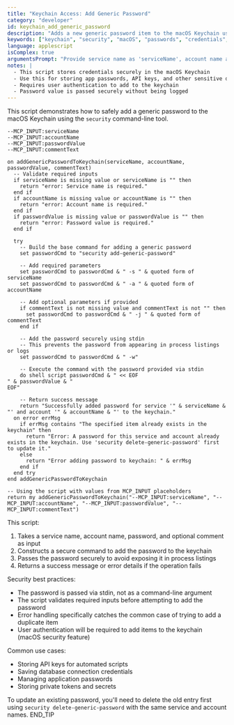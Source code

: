 ```yaml
---
title: "Keychain Access: Add Generic Password"
category: "developer"
id: keychain_add_generic_password
description: "Adds a new generic password item to the macOS Keychain using the security command-line tool."
keywords: ["keychain", "security", "macOS", "passwords", "credentials", "add-generic-password", "password storage"]
language: applescript
isComplex: true
argumentsPrompt: "Provide service name as 'serviceName', account name as 'accountName', password as 'passwordValue', and optionally a comment as 'commentText' in inputData."
notes: |
  - This script stores credentials securely in the macOS Keychain
  - Use this for storing app passwords, API keys, and other sensitive data
  - Requires user authentication to add to the keychain
  - Password value is passed securely without being logged
---
```


This script demonstrates how to safely add a generic password to the macOS Keychain using the `security` command-line tool.

```applescript
--MCP_INPUT:serviceName
--MCP_INPUT:accountName
--MCP_INPUT:passwordValue
--MCP_INPUT:commentText

on addGenericPasswordToKeychain(serviceName, accountName, passwordValue, commentText)
  -- Validate required inputs
  if serviceName is missing value or serviceName is "" then
    return "error: Service name is required."
  end if
  if accountName is missing value or accountName is "" then
    return "error: Account name is required."
  end if
  if passwordValue is missing value or passwordValue is "" then
    return "error: Password value is required."
  end if
  
  try
    -- Build the base command for adding a generic password
    set passwordCmd to "security add-generic-password"
    
    -- Add required parameters
    set passwordCmd to passwordCmd & " -s " & quoted form of serviceName
    set passwordCmd to passwordCmd & " -a " & quoted form of accountName
    
    -- Add optional parameters if provided
    if commentText is not missing value and commentText is not "" then
      set passwordCmd to passwordCmd & " -j " & quoted form of commentText
    end if
    
    -- Add the password securely using stdin
    -- This prevents the password from appearing in process listings or logs
    set passwordCmd to passwordCmd & " -w"
    
    -- Execute the command with the password provided via stdin
    do shell script passwordCmd & " << EOF
" & passwordValue & "
EOF"
    
    -- Return success message
    return "Successfully added password for service '" & serviceName & "' and account '" & accountName & "' to the keychain."
  on error errMsg
    if errMsg contains "The specified item already exists in the keychain" then
      return "Error: A password for this service and account already exists in the keychain. Use 'security delete-generic-password' first to update it."
    else
      return "Error adding password to keychain: " & errMsg
    end if
  end try
end addGenericPasswordToKeychain

-- Using the script with values from MCP_INPUT placeholders
return my addGenericPasswordToKeychain("--MCP_INPUT:serviceName", "--MCP_INPUT:accountName", "--MCP_INPUT:passwordValue", "--MCP_INPUT:commentText")
```

This script:
1. Takes a service name, account name, password, and optional comment as input
2. Constructs a secure command to add the password to the keychain
3. Passes the password securely to avoid exposing it in process listings
4. Returns a success message or error details if the operation fails

Security best practices:
- The password is passed via stdin, not as a command-line argument
- The script validates required inputs before attempting to add the password
- Error handling specifically catches the common case of trying to add a duplicate item
- User authentication will be required to add items to the keychain (macOS security feature)

Common use cases:
- Storing API keys for automated scripts
- Saving database connection credentials
- Managing application passwords
- Storing private tokens and secrets

To update an existing password, you'll need to delete the old entry first using `security delete-generic-password` with the same service and account names.
END_TIP